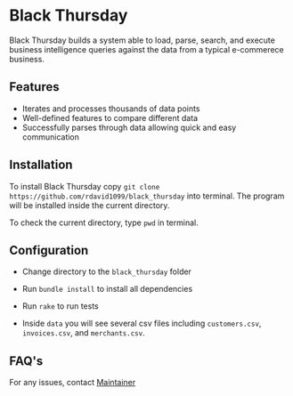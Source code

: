 # **Black Thursday**
Black Thursday builds a system able to load, parse, search, and execute business intelligence queries against the data from a typical e-commerece business.

## **Features**
* Iterates and processes thousands of data points
* Well-defined features to compare different data
* Successfully parses through data allowing quick and easy communication

## **Installation**
To install Black Thursday copy `git clone https://github.com/rdavid1099/black_thursday` into terminal. The program will be installed inside the current directory.

To check the current directory, type `pwd` in terminal.

## **Configuration**
* Change directory to the `black_thursday` folder

* Run `bundle install` to install all dependencies

* Run `rake` to run tests

* Inside `data` you will see several csv files including `customers.csv`, `invoices.csv`, and `merchants.csv`.

## **FAQ's**
For any issues, contact [Maintainer](https://github.com/rdavid1099)
